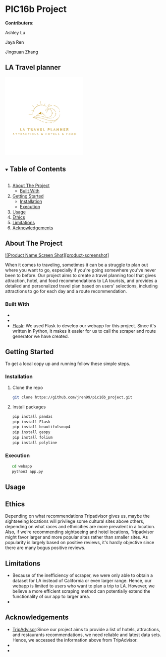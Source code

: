 # PIC16b Project
**Contributers:**

Ashley Lu

Jaya Ren

Jingxuan Zhang

## LA Travel planner
<img src="Logo.png" alt="logo" width=50%/>
<!-- TABLE OF CONTENTS -->
<details open="open">
  <summary><h2 style="display: inline-block">Table of Contents</h2></summary>
  <ol>
    <li>
      <a href="#about-the-project">About The Project</a>
      <ul>
        <li><a href="#built-with">Built With</a></li>
      </ul>
    </li>
    <li>
      <a href="#getting-started">Getting Started</a>
      <ul>
        <li><a href="#installation">Installation</a></li>
        <li><a href="#Execution">Execution</a></li>
      </ul>
    </li>
    <li><a href="#usage">Usage</a></li>
    <li><a href="#Ethics">Ethics</a></li>
    <li><a href="#Limitations">Limitations</a></li>
    <li><a href="#acknowledgements">Acknowledgements</a></li>
  </ol>
</details>



<!-- ABOUT THE PROJECT -->
## About The Project

[![Product Name Screen Shot][product-screenshot]](https://example.com)

When it comes to traveling, sometimes it can be a struggle to plan out where you want to go, especially if you're going somewhere you've never been to before. Our project aims to create a travel planning tool that gives attraction, hotel, and food recommendations to LA tourists, and provides a detailed and personalized travel plan based on users' selections, including attractions to go for each day and a route recommendation. 


### Built With

* []()
* []()
* [Flask](https://flask.palletsprojects.com/en/2.0.x/):
We used Flask to develop our webapp for this project. Since it's written in Python, it makes it easier for us to call the scraper and route generator we have created. 



<!-- GETTING STARTED -->
## Getting Started

To get a local copy up and running follow these simple steps.


### Installation

1. Clone the repo
   ```sh
   git clone https://github.com/jren99/pic16b_project.git
   ```
2. Install packages
   ```sh
   pip install pandas
   pip install Flask
   pip install beautifulsoup4
   pip install geopy
   pip install folium
   pip install polyline

   ```
### Execution
```sh
   cd webapp
   python3 app.py
   ```



<!-- USAGE EXAMPLES -->
## Usage





<!-- ETHICS -->
## Ethics

Depending on what recommendations Tripadvisor gives us, maybe the sightseeing locations will privilege some cultural sites above others, depending on what races and ethnicities are more prevalent in a location. Also, if we’re recommending sightseeing and hotel locations, Tripadvisor might favor larger and more popular sites rather than smaller sites. As popularity is largely based on positive reviews, it's hardly objective since there are many bogus positive reviews.

<!-- LIMITATIONS -->
## Limitations

* Because of the inefficiency of scraper, we were only able to obtain a dataset for LA instead of California or even larger range. Hence, our webapp is limited to users who want to plan a trip to LA. However, we believe a more efficient scraping method can potentially extend the functionality of our app to larger area. 
* 

<!-- ACKNOWLEDGEMENTS -->
## Acknowledgements

* [TripAdvisor](https://www.tripadvisor.com/):Since our project aims to provide a list of hotels, attractions, and restaurants recommendations, we need reliable and latest data sets. Hence, we accessed the information above from TripAdvisor.
* []()
* []()







